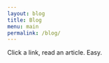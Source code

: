```yaml
---
layout: blog
title: Blog
menu: main
permalink: /blog/
---
```



Click a link, read an article. Easy.